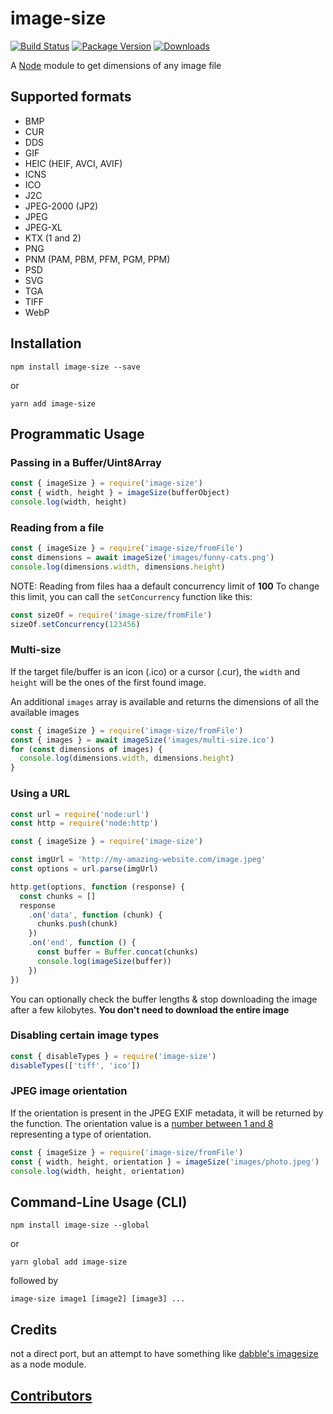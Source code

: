 # image-size

[![Build Status](https://circleci.com/gh/image-size/image-size.svg?style=shield)](https://circleci.com/gh/image-size/image-size)
[![Package Version](https://img.shields.io/npm/v/image-size.svg)](https://www.npmjs.com/package/image-size)
[![Downloads](https://img.shields.io/npm/dm/image-size.svg)](http://npm-stat.com/charts.html?package=image-size&author=&from=&to=)

A [Node](https://nodejs.org/en/) module to get dimensions of any image file

## Supported formats

- BMP
- CUR
- DDS
- GIF
- HEIC (HEIF, AVCI, AVIF)
- ICNS
- ICO
- J2C
- JPEG-2000 (JP2)
- JPEG
- JPEG-XL
- KTX (1 and 2)
- PNG
- PNM (PAM, PBM, PFM, PGM, PPM)
- PSD
- SVG
- TGA
- TIFF
- WebP

## Installation

```shell
npm install image-size --save
```

or

```shell
yarn add image-size
```

## Programmatic Usage

### Passing in a Buffer/Uint8Array

```javascript
const { imageSize } = require('image-size')
const { width, height } = imageSize(bufferObject)
console.log(width, height)
```

### Reading from a file

```javascript
const { imageSize } = require('image-size/fromFile')
const dimensions = await imageSize('images/funny-cats.png')
console.log(dimensions.width, dimensions.height)
```

NOTE: Reading from files haa a default concurrency limit of **100**
To change this limit, you can call the `setConcurrency` function like this:

```javascript
const sizeOf = require('image-size/fromFile')
sizeOf.setConcurrency(123456)
```

### Multi-size

If the target file/buffer is an icon (.ico) or a cursor (.cur), the `width` and `height` will be the ones of the first found image.

An additional `images` array is available and returns the dimensions of all the available images

```javascript
const { imageSize } = require('image-size/fromFile')
const { images } = await imageSize('images/multi-size.ico')
for (const dimensions of images) {
  console.log(dimensions.width, dimensions.height)
}
```

### Using a URL

```javascript
const url = require('node:url')
const http = require('node:http')

const { imageSize } = require('image-size')

const imgUrl = 'http://my-amazing-website.com/image.jpeg'
const options = url.parse(imgUrl)

http.get(options, function (response) {
  const chunks = []
  response
    .on('data', function (chunk) {
      chunks.push(chunk)
    })
    .on('end', function () {
      const buffer = Buffer.concat(chunks)
      console.log(imageSize(buffer))
    })
})
```

You can optionally check the buffer lengths & stop downloading the image after a few kilobytes.
**You don't need to download the entire image**

### Disabling certain image types

```javascript
const { disableTypes } = require('image-size')
disableTypes(['tiff', 'ico'])
```

### JPEG image orientation

If the orientation is present in the JPEG EXIF metadata, it will be returned by the function. The orientation value is a [number between 1 and 8](https://exiftool.org/TagNames/EXIF.html#:~:text=0x0112,8%20=%20Rotate%20270%20CW) representing a type of orientation.

```javascript
const { imageSize } = require('image-size/fromFile')
const { width, height, orientation } = imageSize('images/photo.jpeg')
console.log(width, height, orientation)
```

## Command-Line Usage (CLI)

```shell
npm install image-size --global
```

or

```shell
yarn global add image-size
```

followed by

```shell
image-size image1 [image2] [image3] ...
```

## Credits

not a direct port, but an attempt to have something like
[dabble's imagesize](https://github.com/dabble/imagesize/blob/master/lib/image_size.rb) as a node module.

## [Contributors](Contributors.md)

